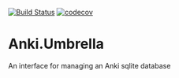 [![Build Status](https://travis-ci.org/shouston3/anki_viewer_umbrella.svg?branch=master)](https://travis-ci.org/shouston3/anki_viewer_umbrella)
[![codecov](https://codecov.io/gh/shouston3/anki_viewer_umbrella/branch/master/graph/badge.svg)](https://codecov.io/gh/shouston3/anki_viewer_umbrella)

# Anki.Umbrella

An interface for managing an Anki sqlite database
